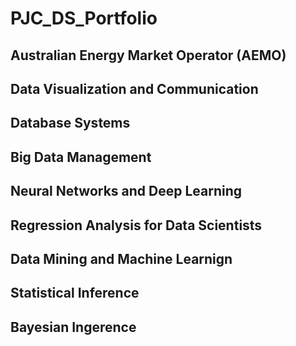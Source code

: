 # PJC_DS_Portfolio

## Australian Energy Market Operator (AEMO)

## Data Visualization and Communication

## Database Systems

## Big Data Management

## Neural Networks and Deep Learning

## Regression Analysis for Data Scientists

## Data Mining and Machine Learnign

## Statistical Inference

## Bayesian Ingerence

